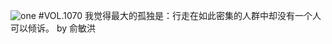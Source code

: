![one](http://image.wufazhuce.com/FpprNymEkKJFEScpvmp4S4QDLwDG)
#VOL.1070
我觉得最大的孤独是：行走在如此密集的人群中却没有一个人可以倾诉。 by 俞敏洪